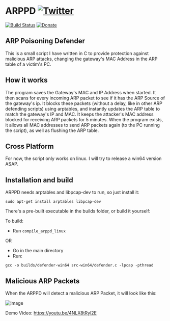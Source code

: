 # ARPPD [![Twitter](https://img.shields.io/twitter/url/http/shields.io.svg?style=social)](https://twitter.com/intent/tweet?text=Get%20protected%20against%20MITM%20attacks%20with%20this%20Github%20Project&url=https://github.com/Prodicode/ARPPD&hashtags=netsec,mitm,security,github)
[![Build Status](https://travis-ci.org/Prodicode/ARPPD.svg?branch=master)](https://travis-ci.org/Prodicode/ARPPD) [![Donate](https://liberapay.com/assets/widgets/donate.svg)](https://liberapay.com/Prodicode/donate)
## ARP Poisoning Defender

This is a small script I have written in C to provide protection against malicious ARP attacks, changing the gateway's MAC Address in the ARP table of a victim's PC.

## How it works

The program saves the Gateway's MAC and IP Address when started. It then scans for every incoming ARP packet to see if it has the ARP Source of the gateway's ip. It blocks these packets (without a delay, like in other ARP defending scripts) using arptables, and instantly updates the ARP table to match the gateway's IP and MAC. It keeps the attacker's MAC address blocked for receiving ARP packets for 5 minutes. When the program exists, it allows all MAC addresses to send ARP packets again (to the PC running the script), as well as flushing the ARP table.

## Cross Platform
For now, the script only works on linux. I will try to release a win64 version ASAP.

## Installation and build
ARPPD needs arptables and libpcap-dev to run, so just install it:
```
sudo apt-get install arptables libpcap-dev
```

There's a pre-built executable in the builds folder, or build it yourself:

To build:
* Run `compile_arppd_linux`

OR

* Go in the main directory
* Run:
```
gcc -o builds/defender-win64 src-win64/defender.c -lpcap -pthread
```

## Malicious ARP Packets
When the ARPPD will detect a malicious ARP Packet, it will look like this:

![image](https://i.imgur.com/OiRGz9E.png)

Demo Video: https://youtu.be/4NLX8tRyl2E
